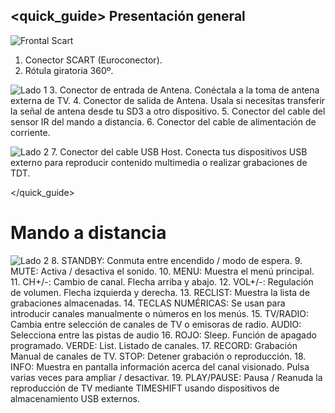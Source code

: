 ## <quick_guide> Presentación general

![Frontal Scart](http://static.energysistem.com/images/manuals/42510/555f14e763c04.jpg)
1. Conector SCART (Euroconector).
2. Rótula giratoria 360º.

![Lado 1](http://static.energysistem.com/images/manuals/42510/555f149545541.jpg)
3. Conector de entrada de Antena. Conéctala a la toma de antena externa de TV.
4. Conector de salida de Antena. Usala si necesitas transferir la señal de antena desde tu SD3 a otro dispositivo.
5. Conector del cable del sensor IR del mando a distancia.
6. Conector del cable de alimentación de corriente.

![Lado 2](http://static.energysistem.com/images/manuals/42510/555f14657d929.jpg)
7. Conector del cable USB Host. Conecta tus dispositivos USB externo para reproducir contenido multimedia o realizar grabaciones de TDT.

</quick_guide>

# Mando a distancia
![Lado 2](http://static.energysistem.com/images/manuals/42510/555f14b3c066f.jpg)
8. STANDBY: Conmuta entre encendido / modo de espera.
9. MUTE: Activa / desactiva el sonido.
10. MENU: Muestra el menú principal.
11. CH+/-: Cambio de canal. Flecha arriba y abajo.
12. VOL+/-: Regulación de volumen. Flecha izquierda y derecha.
13. RECLIST: Muestra la lista de grabaciones almacenadas.
14. TECLAS NUMÉRICAS: Se usan para introducir canales manualmente o números en los menús.
15. TV/RADIO: Cambia entre selección de canales de TV o emisoras de radio. AUDIO: Selecciona entre las pistas de audio 
16. ROJO: Sleep. Función de apagado programado. VERDE: List. Listado de canales.
17. RECORD: Grabación Manual de canales de TV. STOP: Detener grabación o reproducción.
18. INFO: Muestra en pantalla información acerca del canal visionado. Pulsa varias veces para ampliar / desactivar.
19. PLAY/PAUSE: Pausa / Reanuda la reproducción de TV mediante TIMESHIFT usando dispositivos de almacenamiento USB externos.



